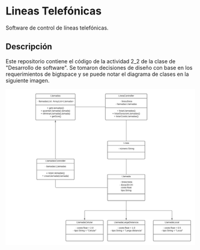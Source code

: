 # Lineas Telefónicas
Software de control de líneas telefónicas.

## Descripción
Este repositorio contiene el código de la actividad 2_2 de la clase de "Desarrollo de software".
Se tomaron decisiones de diseño con base en los requerimientos de bigtspace y se puede notar el diagrama de clases en la siguiente imagen.

![image](./DiagramaClases.png)
